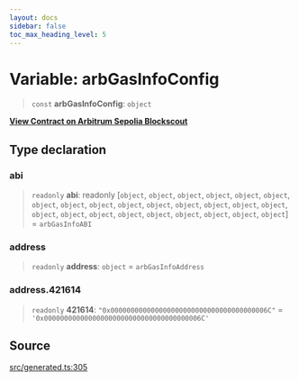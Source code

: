 ```yaml
---
layout: docs
sidebar: false
toc_max_heading_level: 5
---
```


# Variable: arbGasInfoConfig

> `const` **arbGasInfoConfig**: `object`

[__View Contract on Arbitrum Sepolia Blockscout__](https://sepolia-explorer.arbitrum.io/address/0x000000000000000000000000000000000000006c)

## Type declaration

### abi

> `readonly` **abi**: readonly [`object`, `object`, `object`, `object`, `object`, `object`, `object`, `object`, `object`, `object`, `object`, `object`, `object`, `object`, `object`, `object`, `object`, `object`, `object`, `object`, `object`, `object`, `object`, `object`] = `arbGasInfoABI`

### address

> `readonly` **address**: `object` = `arbGasInfoAddress`

### address.421614

> `readonly` **421614**: `"0x000000000000000000000000000000000000006C"` = `'0x000000000000000000000000000000000000006C'`

## Source

[src/generated.ts:305](https://github.com/anegg0/arbitrum-orbit-sdk/blob/b24cbe9cd68eb30d18566196d2c909bd4086db10/src/generated.ts#L305)
